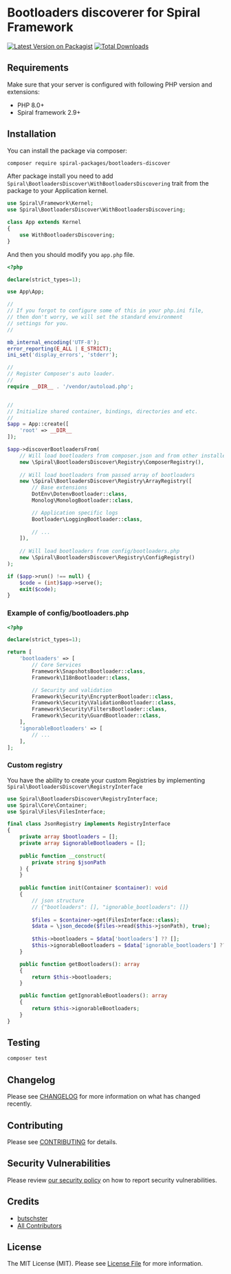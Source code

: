 # Bootloaders discoverer for Spiral Framework

[![Latest Version on Packagist](https://img.shields.io/packagist/v/spiral-packages/bootloaders-discover.svg?style=flat-square)](https://packagist.org/packages/spiral-packages/bootloaders-discover)
[![Total Downloads](https://img.shields.io/packagist/dt/spiral-packages/bootloaders-discover.svg?style=flat-square)](https://packagist.org/packages/spiral-packages/bootloaders-discover)

## Requirements

Make sure that your server is configured with following PHP version and extensions:

- PHP 8.0+
- Spiral framework 2.9+

## Installation

You can install the package via composer:

```bash
composer require spiral-packages/bootloaders-discover
```

After package install you need to add `Spiral\BootloadersDiscover\WithBootloadersDiscovering` trait from the package to
your Application kernel.

```php
use Spiral\Framework\Kernel;
use Spiral\BootloadersDiscover\WithBootloadersDiscovering;

class App extends Kernel 
{
    use WithBootloadersDiscovering;
}
```

And then you should modify you `app.php` file. 

```php
<?php

declare(strict_types=1);

use App\App;

//
// If you forgot to configure some of this in your php.ini file,
// then don't worry, we will set the standard environment
// settings for you.
//

mb_internal_encoding('UTF-8');
error_reporting(E_ALL | E_STRICT);
ini_set('display_errors', 'stderr');

//
// Register Composer's auto loader.
//
require __DIR__ . '/vendor/autoload.php';


//
// Initialize shared container, bindings, directories and etc.
//
$app = App::create([
    'root' => __DIR__
]);

$app->discoverBootloadersFrom(
    // Will load bootloaders from composer.json and from other installed composer packages
    new \Spiral\BootloadersDiscover\Registry\ComposerRegistry(), 
    
    // Will load bootloaders from passed array of bootloaders
    new \Spiral\BootloadersDiscover\Registry\ArrayRegistry([
        // Base extensions
        DotEnv\DotenvBootloader::class,
        Monolog\MonologBootloader::class,

        // Application specific logs
        Bootloader\LoggingBootloader::class,
        
        // ...
    ]),
    
    // Will load bootloaders from config/bootloaders.php
    new \Spiral\BootloadersDiscover\Registry\ConfigRegistry() 
);

if ($app->run() !== null) {
    $code = (int)$app->serve();
    exit($code);
}
```

### Example of config/bootloaders.php

```php
<?php

declare(strict_types=1);

return [
    'bootloaders' => [
        // Core Services
        Framework\SnapshotsBootloader::class,
        Framework\I18nBootloader::class,

        // Security and validation
        Framework\Security\EncrypterBootloader::class,
        Framework\Security\ValidationBootloader::class,
        Framework\Security\FiltersBootloader::class,
        Framework\Security\GuardBootloader::class,
    ],
    'ignorableBootloaders' => [
        // ...
    ],
];
```

### Custom registry

You have the ability to create your custom Registries by implementing `Spiral\BootloadersDiscover\RegistryInterface`

```php
use Spiral\BootloadersDiscover\RegistryInterface;
use Spiral\Core\Container;
use Spiral\Files\FilesInterface;

final class JsonRegistry implements RegistryInterface
{
    private array $bootloaders = [];
    private array $ignorableBootloaders = [];
 
    public function __construct(
        private string $jsonPath
    ) {
    }
    
    public function init(Container $container): void
    {
        // json structure
        // {"bootloaders": [], "ignorable_bootloaders": []}
        
        $files = $container->get(FilesInterface::class);
        $data = \json_decode($files->read($this->jsonPath), true);
        
        $this->bootloaders = $data['bootloaders'] ?? [];
        $this->ignorableBootloaders = $data['ignorable_bootloaders'] ?? [];
    }

    public function getBootloaders(): array
    {
        return $this->bootloaders;
    }

    public function getIgnorableBootloaders(): array
    {
        return $this->ignorableBootloaders;
    }
}
```

## Testing

```bash
composer test
```

## Changelog

Please see [CHANGELOG](CHANGELOG.md) for more information on what has changed recently.

## Contributing

Please see [CONTRIBUTING](.github/CONTRIBUTING.md) for details.

## Security Vulnerabilities

Please review [our security policy](../../security/policy) on how to report security vulnerabilities.

## Credits

- [butschster](https://github.com/spiral-packages)
- [All Contributors](../../contributors)

## License

The MIT License (MIT). Please see [License File](LICENSE) for more information.
